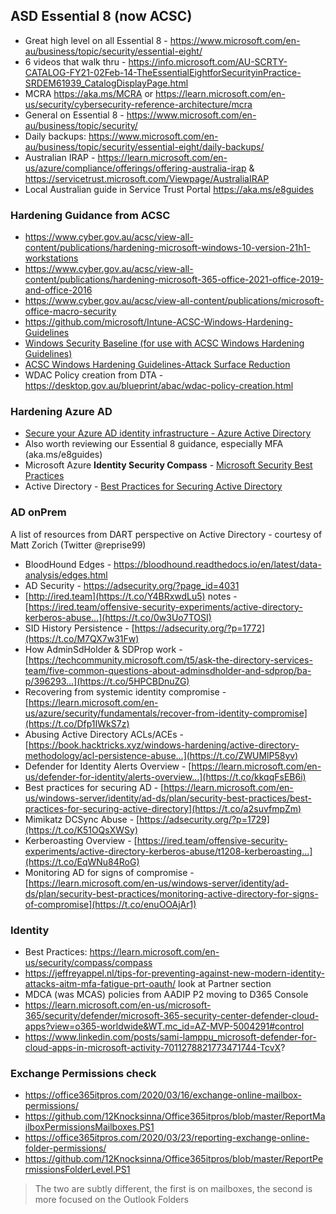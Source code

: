 ## **ASD Essential 8 (now ACSC)**

-   Great high level on all Essential 8 - <https://www.microsoft.com/en-au/business/topic/security/essential-eight/>
-   6 videos that walk thru - <https://info.microsoft.com/AU-SCRTY-CATALOG-FY21-02Feb-14-TheEssentialEightforSecurityinPractice-SRDEM61939_CatalogDisplayPage.html>
-   MCRA <https://aka.ms/MCRA> or <https://learn.microsoft.com/en-us/security/cybersecurity-reference-architecture/mcra>
-   General on Essential 8 - <https://www.microsoft.com/en-au/business/topic/security/>
-   Daily backups: <https://www.microsoft.com/en-au/business/topic/security/essential-eight/daily-backups/>
-   Australian IRAP - <https://learn.microsoft.com/en-us/azure/compliance/offerings/offering-australia-irap> & <https://servicetrust.microsoft.com/Viewpage/AustraliaIRAP>
-   Local Australian guide in Service Trust Portal <https://aka.ms/e8guides>

### **Hardening Guidance from ACSC**

-   <https://www.cyber.gov.au/acsc/view-all-content/publications/hardening-microsoft-windows-10-version-21h1-workstations>
-   <https://www.cyber.gov.au/acsc/view-all-content/publications/hardening-microsoft-365-office-2021-office-2019-and-office-2016>
-   <https://www.cyber.gov.au/acsc/view-all-content/publications/microsoft-office-macro-security>
-   <https://github.com/microsoft/Intune-ACSC-Windows-Hardening-Guidelines>
-   [Windows Security Baseline (for use with ACSC Windows Hardening Guidelines)](https://github.com/microsoft/Intune-ACSC-Windows-Hardening-Guidelines/blob/main/policies/Windows%20Security%20Baseline%20(for%20use%20with%20ACSC%20Windows%20Hardening%20Guidelines).json)
-   [ACSC Windows Hardening Guidelines-Attack Surface Reduction](https://github.com/microsoft/Intune-ACSC-Windows-Hardening-Guidelines/blob/main/policies/ACSC%20Windows%20Hardening%20Guidelines-Attack%20Surface%20Reduction.json)
-   WDAC Policy creation from DTA - <https://desktop.gov.au/blueprint/abac/wdac-policy-creation.html>

### **Hardening Azure AD**

-   [Secure your Azure AD identity infrastructure - Azure Active Directory](https://learn.microsoft.com/en-us/azure/security/fundamentals/steps-secure-identity)
-   Also worth reviewing our Essential 8 guidance, especially MFA (aka.ms/e8guides)
-   Microsoft Azure **Identity Security Compass** - [Microsoft Security Best Practices](https://learn.microsoft.com/en-us/security/compass/compass)
-   Active Directory - [Best Practices for Securing Active Directory](https://learn.microsoft.com/en-us/windows-server/identity/ad-ds/plan/security-best-practices/best-practices-for-securing-active-directory)

### **AD onPrem**

A list of resources from DART perspective on Active Directory - courtesy
of Matt Zorich (Twitter @reprise99)
-   BloodHound Edges - <https://bloodhound.readthedocs.io/en/latest/data-analysis/edges.html>
-   AD Security - <https://adsecurity.org/?page_id=4031>
-   [http://ired.team](https://t.co/Y4BRxwdLu5) notes - [https://ired.team/offensive-security-experiments/active-directory-kerberos-abuse...](https://t.co/0w3Uo7TOSI)
-   SID History Persistence - [https://adsecurity.org/?p=1772](https://t.co/M7QX7w31Fw)
-   How AdminSdHolder & SDProp work - [https://techcommunity.microsoft.com/t5/ask-the-directory-services-team/five-common-questions-about-adminsdholder-and-sdprop/ba-p/396293...](https://t.co/5HPCBDnuZG)
-   Recovering from systemic identity compromise - [https://learn.microsoft.com/en-us/azure/security/fundamentals/recover-from-identity-compromise](https://t.co/Dfp1IWkS7z)
-   Abusing Active Directory ACLs/ACEs - [https://book.hacktricks.xyz/windows-hardening/active-directory-methodology/acl-persistence-abuse...](https://t.co/ZWUMlP58yv)
-   Defender for Identity Alerts Overview - [https://learn.microsoft.com/en-us/defender-for-identity/alerts-overview...](https://t.co/kkqqFsEB6i)
-   Best practices for securing AD - [https://learn.microsoft.com/en-us/windows-server/identity/ad-ds/plan/security-best-practices/best-practices-for-securing-active-directory](https://t.co/a2suvfmpZm)
-   Mimikatz DCSync Abuse - [https://adsecurity.org/?p=1729](https://t.co/K51OQsXWSy)
-   Kerberoasting Overview - [https://ired.team/offensive-security-experiments/active-directory-kerberos-abuse/t1208-kerberoasting...](https://t.co/EqWNu84RoG)
-   Monitoring AD for signs of compromise - [https://learn.microsoft.com/en-us/windows-server/identity/ad-ds/plan/security-best-practices/monitoring-active-directory-for-signs-of-compromise](https://t.co/enuOOAjAr1)

### **Identity**

-   Best Practices: <https://learn.microsoft.com/en-us/security/compass/compass>
-   <https://jeffreyappel.nl/tips-for-preventing-against-new-modern-identity-attacks-aitm-mfa-fatigue-prt-oauth/>
    look at Partner section
-   MDCA (was MCAS) policies from AADIP P2 moving to D365 Console
-   <https://learn.microsoft.com/en-us/microsoft-365/security/defender/microsoft-365-security-center-defender-cloud-apps?view=o365-worldwide&WT.mc_id=AZ-MVP-5004291#control>
-   <https://www.linkedin.com/posts/sami-lamppu_microsoft-defender-for-cloud-apps-in-microsoft-activity-7011278821773471744-TcvX>?

### **Exchange Permissions check**

-   <https://office365itpros.com/2020/03/16/exchange-online-mailbox-permissions/>
-    <https://github.com/12Knocksinna/Office365itpros/blob/master/ReportMailboxPermissionsMailboxes.PS1>
-   <https://office365itpros.com/2020/03/23/reporting-exchange-online-folder-permissions/>
-    <https://github.com/12Knocksinna/Office365itpros/blob/master/ReportPermissionsFolderLevel.PS1>
> The two are subtly different, the first is on mailboxes, the second is
> more focused on the Outlook Folders
